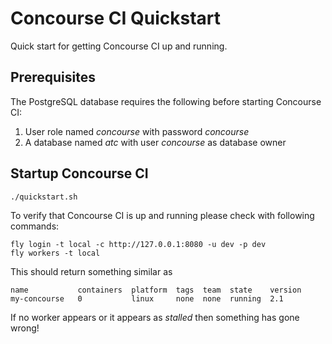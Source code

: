 # Concourse CI Quickstart
Quick start for getting Concourse CI up and running.

## Prerequisites

The PostgreSQL database requires the following before starting Concourse CI:

1. User role named _concourse_ with password _concourse_
2. A database named _atc_ with user _concourse_ as database owner

## Startup Concourse CI

```
./quickstart.sh
```

To verify that Concourse CI is up and running please check with following commands:
```
fly login -t local -c http://127.0.0.1:8080 -u dev -p dev
fly workers -t local
```

This should return something similar as

```
name           containers  platform  tags  team  state    version
my-concourse   0           linux     none  none  running  2.1    
```

If no worker appears or it appears as _stalled_ then something has gone wrong!